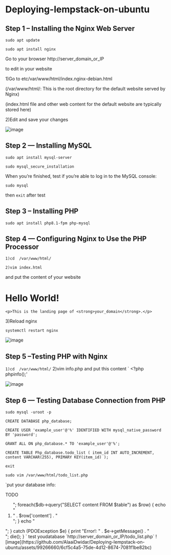 # Deploying-lempstack-on-ubuntu

## Step 1 – Installing the Nginx Web Server
`sudo apt update`

`sudo apt install nginx`

Go to your browser http://server_domain_or_IP

to edit in your website 

1)Go to etc/var/www/html/index.nginx-debian.html

(/var/www/html/: This is the root directory for the default website served by Nginx)

(index.html file and other web content for the default website are typically stored here)


2)Edit and save your changes

![image](https://github.com/AlaaiDwidar/Deploying-lempstack-on-ubuntu/assets/99266660/96f7c276-eb5f-4ddc-b1fc-9924d2a56210)

## Step 2 — Installing MySQL

`sudo apt install mysql-server`

`sudo mysql_secure_installation`

When you’re finished, test if you’re able to log in to the MySQL console:

`sudo mysql`

then `exit` after test

## Step 3 – Installing PHP

`sudo apt install php8.1-fpm php-mysql`

## Step 4 — Configuring Nginx to Use the PHP Processor

`1)cd  /var/www/html/`

`2)vim index.html`

and put the content of your website

<html>
  <head>
    <title>your_domain website</title>
  </head>
  <body>
    <h1>Hello World!</h1>

    <p>This is the landing page of <strong>your_domain</strong>.</p>
  </body>
</html>

 3)Reload nginx

`systemctl restart nginx`

![image](https://github.com/AlaaiDwidar/Deploying-lempstack-on-ubuntu/assets/99266660/54a3d08f-b2bb-4ee4-ab75-8034b28c55de)

 ## Step 5 –Testing PHP with Nginx
`1)cd  /var/www/html/`
 2)vim info.php 
 and put this content
` <?php
phpinfo();'

![image](https://github.com/AlaaiDwidar/Deploying-lempstack-on-ubuntu/assets/99266660/e106fb15-f04b-4529-b99f-1aaf060eff16) 
## Step 6 — Testing Database Connection from PHP

`sudo mysql -uroot -p`

`CREATE DATABASE php_database;`

`CREATE USER 'example_user'@'%' IDENTIFIED WITH mysql_native_password BY 'password';`

`GRANT ALL ON php_database.* TO 'example_user'@'%';`

`CREATE TABLE Php_database.todo_list (
	item_id INT AUTO_INCREMENT,
	content VARCHAR(255),
	PRIMARY KEY(item_id)
);`

`exit`

`sudo vim /var/www/html/todo_list.php`

`put your database info:
<?php
$user = "example_user";
$password = "password";
$database = "php_database";
$table = "todo_list";

try {
  $db = new PDO("mysql:host=localhost;dbname=$database", $user, $password);
  echo "<h2>TODO</h2><ol>"; 
  foreach($db->query("SELECT content FROM $table") as $row) {
    echo "<li>" . $row['content'] . "</li>";
  }
  echo "</ol>";
} catch (PDOException $e) {
    print "Error!: " . $e->getMessage() . "<br/>";
    die();
}
`

test youdatabase

`http://server_domain_or_IP/todo_list.php`



![image](https://github.com/AlaaiDwidar/Deploying-lempstack-on-ubuntu/assets/99266660/6cf5c4a5-75de-4d12-8674-7081f1be82bc)



















































